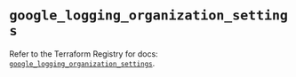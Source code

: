 # `google_logging_organization_settings`

Refer to the Terraform Registry for docs: [`google_logging_organization_settings`](https://registry.terraform.io/providers/hashicorp/google/6.40.0/docs/resources/logging_organization_settings).
